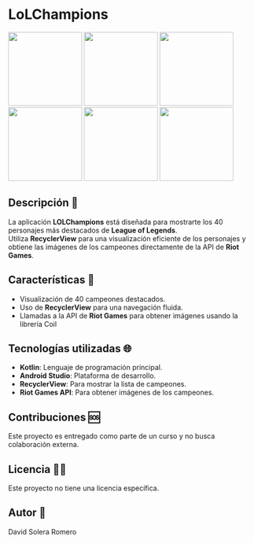 # LoLChampions
<p>
    <img src="https://media.giphy.com/media/3oKIP73vEZmJjFNXtC/giphy.gif" width="150" height="150" />
    <img src="https://media.giphy.com/media/3oKIP73vEZmJjFNXtC/giphy.gif" width="150" height="150" />
    <img src="https://media.giphy.com/media/3oKIP73vEZmJjFNXtC/giphy.gif" width="150" height="150" />
    <img src="https://media.giphy.com/media/3oKIP73vEZmJjFNXtC/giphy.gif" width="150" height="150" />
    <img src="https://media.giphy.com/media/3oKIP73vEZmJjFNXtC/giphy.gif" width="150" height="150" />
    <img src="https://media.giphy.com/media/3oKIP73vEZmJjFNXtC/giphy.gif" width="150" height="150" />
</p>


## Descripción 📖

La aplicación **LOLChampions** está diseñada para mostrarte los 40 personajes más destacados de **League of Legends**. <br>
Utiliza **RecyclerView** para una visualización eficiente de los personajes y obtiene las imágenes de los campeones directamente de la API de **Riot Games**.

## Características 📕

- Visualización de 40 campeones destacados.
- Uso de **RecyclerView** para una navegación fluida.
- Llamadas a la API de **Riot Games** para obtener imágenes usando la librería Coil

## Tecnologías utilizadas 🌐

- **Kotlin**: Lenguaje de programación principal.
- **Android Studio**: Plataforma de desarrollo.
- **RecyclerView**: Para mostrar la lista de campeones.
- **Riot Games API**: Para obtener imágenes de los campeones.

## Contribuciones 🆘

Este proyecto es entregado como parte de un curso y no busca colaboración externa.

## Licencia 👨‍🎓

Este proyecto no tiene una licencia específica.

## Autor 👻

David Solera Romero
